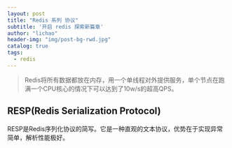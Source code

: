 ```yaml
---
layout: post
title: "Redis 系列 协议"
subtitle: '开启 redis 探索新篇章'
author: "lichao"
header-img: "img/post-bg-rwd.jpg"
catalog: true
tags:
  - redis 
---
```


> Redis将所有数据都放在内存，用一个单线程对外提供服务，单个节点在跑满一个CPU核心的情况下可以达到了10w/s的超高QPS。


## RESP(Redis Serialization Protocol)
RESP是Redis序列化协议的简写。它是一种直观的文本协议，优势在于实现异常简单，解析性能极好。